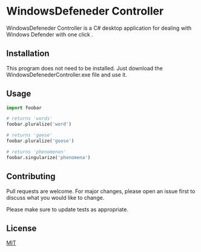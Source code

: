 # WindowsDefeneder Controller

WindowsDefeneder Controller is a C# desktop application for dealing with Windows Defender with one click .

## Installation

This program does not need to be installed. Just download the WindowsDefenederController.exe file and use it.


## Usage

```python
import foobar

# returns 'words'
foobar.pluralize('word')

# returns 'geese'
foobar.pluralize('goose')

# returns 'phenomenon'
foobar.singularize('phenomena')
```

## Contributing

Pull requests are welcome. For major changes, please open an issue first
to discuss what you would like to change.

Please make sure to update tests as appropriate.

## License

[MIT](https://choosealicense.com/licenses/mit/)
